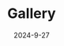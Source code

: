 ---
title: 'Gallery'
date: 2024-9-27
type: landing

design:
  spacing: '5rem'

# Page sections
sections:
  - block: markdown
    content:
      title: 2023
      text: |-
        This photo was taken in November 2023, when our people in the Powell Group celebrated Dr Nadeem's completion of his PhD 🍻
        ![powellgroup](powellgroup.jpg)
  - block: markdown
    content:
      title: 2022
      text: |-
        This is my first poster! It was exciting to tell people about my project, especially when they were interested in my research 😄
        ![poster](poster.jpg)
        I visited Lone Pine with the Krenske Group in August to see the cute koalas 🐨
        ![krenskegroup](krenskegroup.jpg)
  - block: markdown
    content:
      title: 2021
      text: |-
        Sports Day during my internship at BGI 🏆
        ![bgi](bgi.jpg)
        With colleagues from IMPAQ at the seaside in Shenzhen 🌊
        ![impaq](impaq.jpg) 
        I was working in the lab 👩‍🔬
        ![lab](lab.jpg) 
---